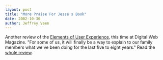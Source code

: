 ```yaml
--- 
layout: post
title: "More Praise For Jesse's Book"
date: 2002-10-30
author: Jeffrey Veen
---
```

Another review of the <a href="http://www.amazon.com/exec/obidos/ASIN/0735712026/ref=nosim/hotwiredstyle/">Elements of User Experience</a>, this time at Digital Web Magazine. "For some of us, it will finally be a way to explain to our family members what we've been doing for the last five to eight years." Read the <a href="http://www.digital-web.com/reviews/book/bookreview_2002-10.shtml">whole review</a>.
&#8203;